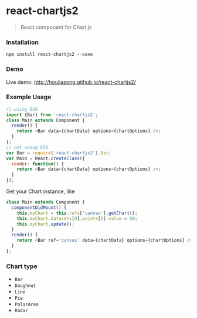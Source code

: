 # react-chartjs2
> React component for Chart.js

### Installation
`npm install react-chartjs2 --save`
### Demo
Live demo: http://houjiazong.github.io/react-chartjs2/
### Example Usage
```JavaScript
// using ES6
import {Bar} from 'react-chartjs2';
class Main extends Component {
  render() {
    return <Bar data={chartData} options={chartOptions} />;
  }
};
// not using ES6
var Bar = require('react-chartjs2').Bar;
var Main = React.createClass({
  render: function() {
    return <Bar data={chartData} options={chartOptions} />;
  }
});
```

Get your Chart instance, like
```JavaScript
class Main extends Component {
  componentDidMount() {
    this.myChart = this.refs['canvas'].getChart();
    this.myChart.datasets[0].points[2].value = 50;
    this.myChart.update();
  }
  render() {
    return <Bar ref='canvas' data={chartData} options={chartOptions} />;
  }
};
```
### Chart type
- `Bar`
- `Doughnut`
- `Line`
- `Pie`
- `PolarArea`
- `Radar`
